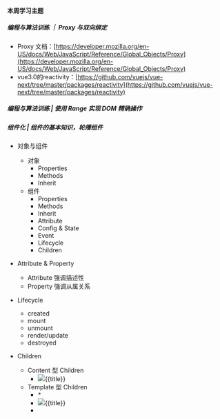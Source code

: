 #### 本周学习主题

##### 编程与算法训练 ｜ Proxy 与双向绑定

* Proxy 文档：[https://developer.mozilla.org/en-US/docs/Web/JavaScript/Reference/Global_Objects/Proxy](https://developer.mozilla.org/en-US/docs/Web/JavaScript/Reference/Global_Objects/Proxy)
* vue3.0的reactivity：[https://github.com/vuejs/vue-next/tree/master/packages/reactivity](https://github.com/vuejs/vue-next/tree/master/packages/reactivity)

##### 编程与算法训练 | 使用 Range 实现 DOM 精确操作

##### 组件化 | 组件的基本知识，轮播组件

* 对象与组件
    * 对象
        * Properties
        * Methods
        * Inherit
    * 组件
        * Properties
        * Methods
        * Inherit
        * Attribute
        * Config & State
        * Event
        * Lifecycle
        * Children

* Attribute & Property
    * Attribute 强调描述性
    * Property 强调从属关系
* Lifecycle
    * created
    * mount
    * unmount
    * render/update
    * destroyed
* Children
    * Content 型 Children
        * <my-button><img src="{{icon}}" />{{title}}</my-button>
    * Template 型 Children
        * <my-list>
            * <li><img src="{{icon}}" />{{title}}</li>
        * </my-list>